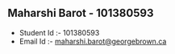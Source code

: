 ## Maharshi Barot - 101380593


- Student Id :- 101380593
- Email Id :- maharshi.barot@georgebrown.ca

